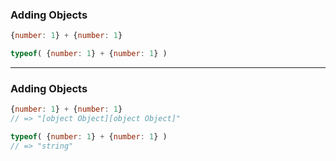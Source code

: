 ### Adding Objects

```js
{number: 1} + {number: 1}
```

```js
typeof( {number: 1} + {number: 1} )
```

---

### Adding Objects

```js
{number: 1} + {number: 1}
// => "[object Object][object Object]"
```

```js
typeof( {number: 1} + {number: 1} )
// => "string"
```
